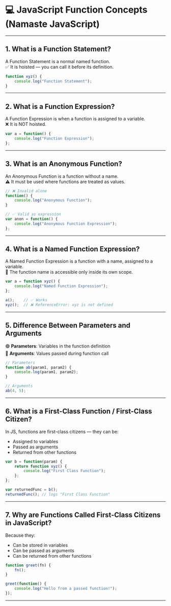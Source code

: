 # 💻 JavaScript Function Concepts (Namaste JavaScript)

---

## 1. What is a Function Statement?

A Function Statement is a normal named function.  
✅ It is hoisted — you can call it before its definition.

```javascript
function xyz() {
    console.log("Function Statement");
}
```

---

## 2. What is a Function Expression?

A Function Expression is when a function is assigned to a variable.  
❌ It is NOT hoisted.

```javascript
var a = function() {
    console.log("Function Expression");
};
```

---

## 3. What is an Anonymous Function?

An Anonymous Function is a function without a name.  
⚠️ It must be used where functions are treated as values.

```javascript
// ❌ Invalid alone
function() {
    console.log("Anonymous Function");
}

// ✅ Valid as expression
var anon = function() {
    console.log("Anonymous Function Expression");
};
```

---

## 4. What is a Named Function Expression?

A Named Function Expression is a function with a name, assigned to a variable.  
🧠 The function name is accessible only inside its own scope.

```javascript
var a = function xyz() {
    console.log("Named Function Expression");
};

a();    // ✅ Works
xyz();  // ❌ ReferenceError: xyz is not defined
```

---

## 5. Difference Between Parameters and Arguments

🟢 **Parameters**: Variables in the function definition  
🔵 **Arguments**: Values passed during function call

```javascript
// Parameters
function ab(param1, param2) {
    console.log(param1, param2);
}

// Arguments
ab(4, 5);
```

---

## 6. What is a First-Class Function / First-Class Citizen?

In JS, functions are first-class citizens — they can be:
- Assigned to variables
- Passed as arguments
- Returned from other functions

```javascript
var b = function(param) {
    return function xyz() {
        console.log("First Class Function");
    };
};

var returnedFunc = b();
returnedFunc(); // logs "First Class Function"
```

---

## 7. Why are Functions Called First-Class Citizens in JavaScript?

Because they:
- Can be stored in variables
- Can be passed as arguments
- Can be returned from other functions

```javascript
function greet(fn) {
    fn();
}

greet(function() {
    console.log("Hello from a passed function!");
});
```

---
